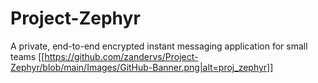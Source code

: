 # Project-Zephyr
A private, end-to-end encrypted instant messaging application for small teams
[[https://github.com/zandervs/Project-Zephyr/blob/main/Images/GitHub-Banner.png|alt=proj_zephyr]]
